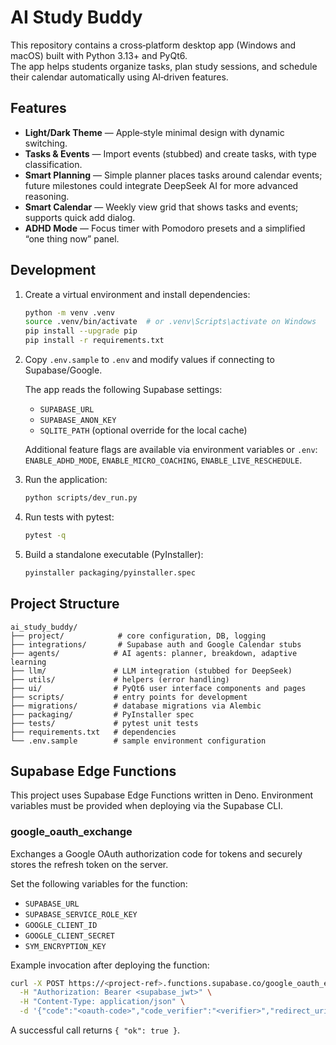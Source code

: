 # AI Study Buddy

This repository contains a cross‑platform desktop app (Windows and macOS) built with Python 3.13+ and PyQt6.  
The app helps students organize tasks, plan study sessions, and schedule their calendar automatically using AI‑driven features.  

## Features

- **Light/Dark Theme** — Apple‑style minimal design with dynamic switching.  
- **Tasks & Events** — Import events (stubbed) and create tasks, with type classification.  
- **Smart Planning** — Simple planner places tasks around calendar events; future milestones could integrate DeepSeek AI for more advanced reasoning.  
- **Smart Calendar** — Weekly view grid that shows tasks and events; supports quick add dialog.  
- **ADHD Mode** — Focus timer with Pomodoro presets and a simplified “one thing now” panel.  

## Development

1. Create a virtual environment and install dependencies:
   ```bash
   python -m venv .venv
   source .venv/bin/activate  # or .venv\Scripts\activate on Windows
   pip install --upgrade pip
   pip install -r requirements.txt
   ```

2. Copy `.env.sample` to `.env` and modify values if connecting to Supabase/Google.

   The app reads the following Supabase settings:
   - `SUPABASE_URL`
   - `SUPABASE_ANON_KEY`
   - `SQLITE_PATH` (optional override for the local cache)

   Additional feature flags are available via environment variables or `.env`:
   `ENABLE_ADHD_MODE`, `ENABLE_MICRO_COACHING`, `ENABLE_LIVE_RESCHEDULE`.

3. Run the application:
   ```bash
   python scripts/dev_run.py
   ```

4. Run tests with pytest:
   ```bash
   pytest -q
   ```

5. Build a standalone executable (PyInstaller):
   ```bash
   pyinstaller packaging/pyinstaller.spec
   ```

## Project Structure

```
ai_study_buddy/
├── project/            # core configuration, DB, logging
├── integrations/       # Supabase auth and Google Calendar stubs
├── agents/            # AI agents: planner, breakdown, adaptive learning
├── llm/               # LLM integration (stubbed for DeepSeek)
├── utils/             # helpers (error handling)
├── ui/                # PyQt6 user interface components and pages
├── scripts/           # entry points for development
├── migrations/        # database migrations via Alembic
├── packaging/         # PyInstaller spec
├── tests/             # pytest unit tests
├── requirements.txt   # dependencies
└── .env.sample        # sample environment configuration
```

## Supabase Edge Functions

This project uses Supabase Edge Functions written in Deno. Environment variables must be provided when deploying via the Supabase CLI.

### google_oauth_exchange

Exchanges a Google OAuth authorization code for tokens and securely stores the refresh token on the server.

Set the following variables for the function:

- `SUPABASE_URL`
- `SUPABASE_SERVICE_ROLE_KEY`
- `GOOGLE_CLIENT_ID`
- `GOOGLE_CLIENT_SECRET`
- `SYM_ENCRYPTION_KEY`

Example invocation after deploying the function:

```bash
curl -X POST https://<project-ref>.functions.supabase.co/google_oauth_exchange \
  -H "Authorization: Bearer <supabase_jwt>" \
  -H "Content-Type: application/json" \
  -d '{"code":"<oauth-code>","code_verifier":"<verifier>","redirect_uri":"http://localhost:8765/callback"}'
```

A successful call returns `{ "ok": true }`.
